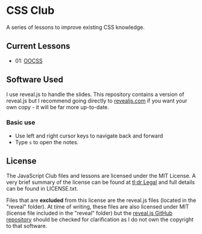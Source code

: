 # CSS Club

A series of lessons to improve existing CSS knowledge.

## Current Lessons

- 01: [OOCSS](https://james-jlo-long.github.io/css-club/oocss/)

## Software Used

I use reveal.js to handle the slides. This repository contains a version of
reveal.js but I recommend going directly to [revealjs.com](https://revealjs.com/)
if you want your own copy - it will be far more up-to-date.

### Basic use

- Use left and right cursor keys to navigate back and forward
- Type `s` to open the notes.

## License

The JavaScript Club files and lessons are licensed under the MIT License.
A very brief summary of the license can be found at [tl;dr
Legal](https://tldrlegal.com/license/mit-license) and full details can be found
in LICENSE.txt.

Files that are **excluded** from this license are the reveal.js files (located
in the "reveal" folder). At time of writing, these files are also licensed under
MIT (license file included in the "reveal" folder) but the [reveal.js GitHub
repository](https://github.com/hakimel/reveal.js) should be checked for
clarification as I do not own the copyright to that software.
